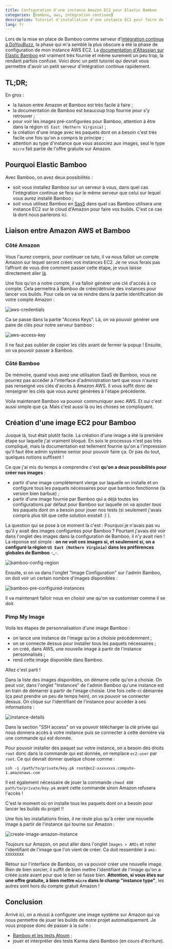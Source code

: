 ```yaml
---
title: Configuration d'une instance Amazon EC2 pour Elastic Bamboo
categories: [bamboo, aws, integration continue]
description: Tutoriel d'installation d'une instance EC2 pour faire de l'intégration continue avec Bamboo
lang: fr
---
```


Lors de la mise en place de Bamboo comme serveur d'[intégration continue à DoYouBuzz](/p/integration-continue-avec-bamboo/), la phase qui m'a semblé la plus obscure a été la phase de configuration de mon instance AWS EC2. La [documentation d'Altassian sur Elastic Bamboo](https://confluence.atlassian.com/display/BAMBOO/Configuring+Elastic+Bamboo) est vraiment très fournie et même surement un peu trop, la rendant parfois confuse. Voici donc un petit tutoriel qui devrait vous permettre d'avoir un petit serveur d'intégration continue rapidement.

## TL;DR;

En gros :

- la liaison entre Amazon et Bamboo est très facile à faire ;
- la documentation de Bamboo est beaucoup trop fournie pour s'y retrouver ;
- pour voir les images pré-configurées pour Bamboo, attention à être dans la région `US East (Nothern Virginia)` ;
- la création d'une image avec les paquets dont on a besoin c'est très facile une fois qu'on a compris le principe ;
- attention au type d'instance que vous associez aux images, seul le type `micro` fait partie de l'offre gratuite sur Amazon.



## Pourquoi Elastic Bamboo

Avec Bamboo, on avez deux possibilités :

- soit vous installez Bamboo sur un serveur à vous, dans quel cas l'intégration continue se fera sur le même serveur que celui sur lequel vous aurez installé Bamboo ;
- soit vous utilisez Bamboo en [SasS](http://fr.wikipedia.org/wiki/Logiciel_en_tant_que_service) dans quel cas Bamboo utilisera une instance EC2 sur le cloud d'Amazon pour faire vos builds. C'est ce cas là dont nous parlerons ici.

## Liaison entre Amazon AWS et Bamboo

### Côté Amazon
Vous l'aurez compris, pour continuer ce tuto, il va nous falloir un compte Amazon sur lequel seront crées vos instances EC2. Je ne vous ferais pas l’affront de vous dire comment passer cette étape, je vous laisse directement aller [là](http://aws.amazon.com/fr/ec2/).

Une fois qu'on a notre compte, il va falloir générer une clé d'accès à ce compte. Cela permettra à Bamboo de créer/détruire des instances pour lancer vos builds. Pour cela on va se rendre dans la partie identification de votre compte Amazon :

![aws-credentials](//i.imgur.com/9WV1O5v.png)

Ca se passe dans la partie "Access Keys". Là, on va pouvoir générer une paire de clés pour notre serveur bamboo :

![aws-access-key](//i.imgur.com/zuv28d9.png)

Il ne faut pas oublier de copier les clés avant de fermer la popup ! Ensuite, on va pouvoir passer à Bamboo.

### Côté Bamboo

De mémoire, quand vous avez une utilisation SaaS de Bamboo, vous ne pourrez pas accéder à l'interface d'administration tant que vous n'aurez pas renseigné vos clés d'accès à Amazon AWS. Il vous suffit donc de renseigner les clés que vous aurez générées à l'étape précédente.

Voila maintenant Bamboo va pouvoir communiquer avec AWS. Et oui c'est aussi simple que ça. Mais c'est aussi là ou les choses se compliquent.

## Création d'une image EC2 pour Bamboo

Jusque là, tout était plutôt facile. La création d'une image a été la première étape sur laquelle j'ai vraiment bloqué. En sois le processus n'est pas très compliqué, mais la documentation est tellement fournie qu'on a l'impression qu'il faut être admin système senior pour pouvoir faire ça. Or pas du tout, quelques notions suffisent !

Ce que j'ai mis du temps à comprendre c'est **qu'on a deux possibilités pour créer nos images** :

- partir d'une image complètement vierge sur laquelle on installe et on configure tous les paquets nécessaires pour que bamboo fonctionne (la version bien barbue) ;
- partir d'une image fournie par Bamboo qui a déjà toutes les configurations par défaut pour Bamboo sur laquelle on va ajouter tous les paquets dont on a besoin pour jouer nos tests (si seulement j'avais compris plus tôt que cette solution existait :) ).

La question qui se pose à ce moment là c'est : Pourquoi je n'avais pas vu qu'il y avait des images configurées pour Bamboo ? Pourtant j'avais été voir dans l'onglet des images dans la configuration de Bamboo, il n'y avait rien !
La réponse est simple : **on ne voit ces images si, et seulement si, on a configuré la région `US East (Nothern Virginia)` dans les préférences globales de Bamboo** -_-.

![bamboo-config-region](//i.imgur.com/IAoTahE.png)

Ensuite, si on va dans l'onglet "Image Configuration" sur l'admin Bamboo, on doit voir un certain nombre d'images disponibles :

![bamboo-pre-configured-instances](//i.imgur.com/B9H4SKq.png)

Il va maintenant falloir nous en choisir une qu'on va customiser comme il se doit.

### Pimp My Image

Voila les étapes de personnalisation d'une image Bamboo :

- on lance une instance de l'image qu'on a choisie précédemment ;
- on se connecte dessus pour installer tous les paquets nécessaires ;
- on créé, dans AWS, une nouvelle image à partir de l'instance personnalisés ;
- rend cette image disponible dans Bamboo.

Allez c'est parti !

Dans la liste des images disponibles, on démarre celle qu'on a choisie. On peut voir, dans l'onglet "Instances" de l'admin Bamboo qu'une instance est en train de démarrer à partir de l'image choisie. Une fois celle-ci démarrée (ça peut prendre un peu de temps hein), on va pouvoir se connecter dessus. On clique sur l'identifiant de l'instance pour accéder à ses informations :

![instance-details](//i.imgur.com/zj7W6Oy.png)

Dans la section "SSH access" on va pouvoir télécharger la clé privée qui nous donnera accès à votre instance puis se connecter à cette dernière via une commande qui est donnée.

Pour pouvoir installer des paquet sur votre instance, on a besoin des droits `root` donc dans la commande qui est donnée, on remplace `ec2-user` par `root`. Ce qui devrait donner quelque chose comme :

    ssh -i /path/to/private/key.pk root@ec2-xxxxxxxx.compute-1.amazonaws.com

Il est également nécessaire de jouer la commande `chmod 400 path/to/private/key.pk` avant cette commande sinon Amazon refusera l'accès !

C'est le moment où on installe tous les paquets dont on a besoin pour lancer les builds du projet !!

Une fois les installations finies, il ne reste plus qu'à créer une nouvelle image à partir de l'instance qui tourne sur Amazon :

![create-image-amazon-instance](//i.imgur.com/X3peG12.png)

Toujours sur Amazon, on peut aller dans l'onglet `Images > AMIs` et noter l'identifiant de l'image que l'on vient de créer. Ca doit ressembler à `ami-XXXXXXXX`

Retour sur l'interface de Bamboo, on va pouvoir créer une nouvelle image. Rien de bien sorcier, il suffit de bien mettre l'identifiant de l'image qu'on a créée juste avant pour que le lien se fasse bien. **Attention, si vous êtes sur une offre gratuite, à bien mettre `micro` dans le champ "instance type"**, les autres sont hors du compte gratuit Amazon !

## Conclusion

Arrivé ici, on a réussi à configurer une image système sur Amazon qui va nous permettre de jouer les builds de notre projet automatiquement. Je vous propose donc de passer à la suite : 

- [Bamboo et les tests Atoum](/p/lancer-des-tests-atoum-dans-bamboo/) ;
- jouer et interpréter des tests Karma dans Bamboo (en cours d'écriture).
